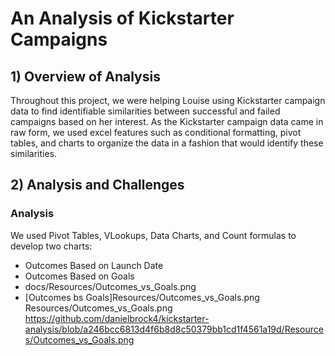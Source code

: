 # An Analysis of Kickstarter Campaigns
## 1) Overview of Analysis
Throughout this project, we were helping Louise using Kickstarter campaign data to find identifiable similarities between successful and failed campaigns based on her interest. As the Kickstarter campaign data came in raw form, we used excel features such as conditional formatting, pivot tables, and charts to organize the data in a fashion that would identify these similarities. 
## 2) Analysis and Challenges
### Analysis
We used Pivot Tables, VLookups, Data Charts, and Count formulas to develop two charts:
- Outcomes Based on Launch Date
- Outcomes Based on Goals
- docs/Resources/Outcomes_vs_Goals.png
- [Outcomes bs Goals]Resources/Outcomes_vs_Goals.png
Resources/Outcomes_vs_Goals.png
https://github.com/danielbrock4/kickstarter-analysis/blob/a246bcc6813d4f6b8d8c50379bb1cd1f4561a19d/Resources/Outcomes_vs_Goals.png
